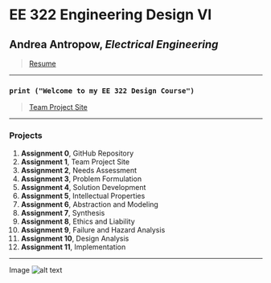 # EE 322 Engineering Design VI
## Andrea Antropow, *Electrical Engineering*
> [Resume](file:///C:/Users/Andrea/Downloads/Andrea%20Antropow%20Resume%202024.pdf)
---
### `print ("Welcome to my EE 322 Design Course")`
> [Team Project Site](https://sites.google.com/stevens.edu/cpe322-group/home)
---
### Projects
1. **Assignment 0**, GitHub Repository
2. **Assignment 1**, Team Project Site
3. **Assignment 2**, Needs Assessment
4. **Assignment 3**, Problem Formulation
5. **Assignment 4**, Solution Development
6. **Assignment 5**, Intellectual Properties
7. **Assignment 6**, Abstraction and Modeling
8. **Assignment 7**, Synthesis
10. **Assignment 8**, Ethics and Liability
11. **Assignment 9**, Failure and Hazard Analysis
12. **Assignment 10**, Design Analysis
13. **Assignment 11**, Implementation

---
Image	![alt text](image.jpg)
